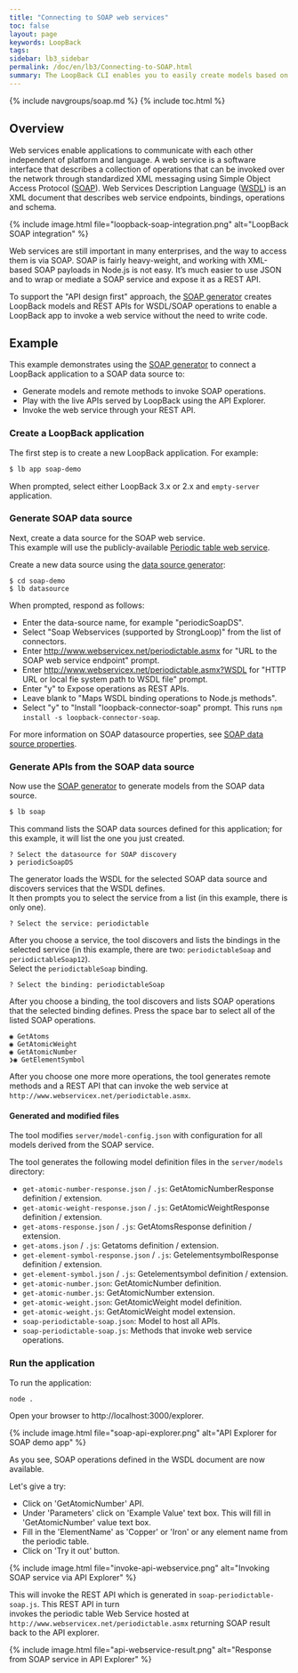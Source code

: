 ```yaml
---
title: "Connecting to SOAP web services"
toc: false
layout: page
keywords: LoopBack
tags:
sidebar: lb3_sidebar
permalink: /doc/en/lb3/Connecting-to-SOAP.html
summary: The LoopBack CLI enables you to easily create models based on a SOAP web service.
---
```

{% include navgroups/soap.md %}
{% include toc.html %}

## Overview

Web services enable applications to communicate with each other independent
of platform and language. A web service is a software interface that describes a collection
of operations that can be invoked over the network through standardized XML messaging using
Simple Object Access Protocol ([SOAP](https://www.w3.org/TR/soap/)). Web Services Description Language ([WSDL](https://www.w3.org/TR/wsdl20/)) is an
XML document that describes web service endpoints, bindings, operations and schema.

{% include image.html file="loopback-soap-integration.png" alt="LoopBack SOAP integration" %}

Web services are still important in many enterprises, and the way to access them is via SOAP.
SOAP is fairly heavy-weight, and working with XML-based SOAP
payloads in Node.js is not easy.  It’s much easier to use JSON and to wrap or mediate a SOAP
service and expose it as a REST API.

To support the "API design first" approach, the [SOAP generator](SOAP-generator.html) creates LoopBack models and REST APIs for WSDL/SOAP operations to enable a LoopBack app to invoke a web service without the need to write code.

## Example

This example demonstrates using the [SOAP generator](SOAP-generator.html) to
connect a LoopBack application to a SOAP data source to:

- Generate models and remote methods to invoke SOAP operations.
- Play with the live APIs served by LoopBack using the API Explorer.
- Invoke the web service through your REST API.

### Create a LoopBack application

The first step is to create a new LoopBack application. For example:

```sh
$ lb app soap-demo
```

When prompted, select either LoopBack 3.x or 2.x and `empty-server` application.

### Generate SOAP data source

Next, create a data source for the SOAP web service.  
This example will use the publicly-available [Periodic table web service](http://www.webservicex.net/New/Home/ServiceDetail/19).

Create a new data source using the [data source generator](Data-source-gnerator.html):

```
$ cd soap-demo
$ lb datasource
```

When prompted, respond as follows:

- Enter the data-source name, for example "periodicSoapDS".
- Select "Soap Webservices (supported by StrongLoop)" from the list of connectors.
- Enter http://www.webservicex.net/periodictable.asmx for "URL to the SOAP web service endpoint" prompt.
- Enter http://www.webservicex.net/periodictable.asmx?WSDL for "HTTP URL or local fie system path to WSDL file" prompt.
- Enter "y" to Expose operations as REST APIs.
- Leave blank to "Maps WSDL binding operations to Node.js methods".
- Select "y" to "Install "loopback-connector-soap" prompt.  This runs `npm install -s loopback-connector-soap`.

For more information on SOAP datasource properties, see [SOAP data source properties](http://loopback.io/doc/en/lb3/SOAP-connector.html).

### Generate APIs from the SOAP data source

Now use the [SOAP generator](SOAP-generator.html) to generate models from the SOAP data source.

```sh
$ lb soap
```

This command lists the SOAP data sources defined for this application;
for this example, it will list the one you just created.

```
? Select the datasource for SOAP discovery
❯ periodicSoapDS
```

The generator loads the WSDL for the selected SOAP data source and discovers
services that the WSDL defines.  
It then prompts you to select the service from a list (in this example, there is only one).

```
? Select the service: periodictable
```

After you choose a service, the tool discovers and lists the bindings in the selected service
(in this example, there are two: `periodictableSoap` and `periodictableSoap12`).  
Select the `periodictableSoap` binding.

```
? Select the binding: periodictableSoap
```

After you choose a binding, the tool discovers and lists SOAP operations that the selected binding defines.  Press the space bar to select all of the listed SOAP operations.

```
◉ GetAtoms
◉ GetAtomicWeight
◉ GetAtomicNumber
❯◉ GetElementSymbol
```

After you choose one more more operations, the tool generates remote methods and a REST API that can
invoke the web service at `http://www.webservicex.net/periodictable.asmx`.

#### Generated and modified files

The tool modifies `server/model-config.json` with configuration for all models derived
from the SOAP service.

The tool generates the following model definition files in the `server/models` directory:

- `get-atomic-number-response.json` / `.js`: GetAtomicNumberResponse definition / extension.
- `get-atomic-weight-response.json` / `.js`: GetAtomicWeightResponse definition / extension.
- `get-atoms-response.json` / `.js`: GetAtomsResponse definition / extension.
- `get-atoms.json` / `.js`: Getatoms definition / extension.
- `get-element-symbol-response.json` / `.js`: GetelementsymbolResponse definition / extension.
- `get-element-symbol.json` / `.js`: Getelementsymbol definition / extension.
- `get-atomic-number.json`: GetAtomicNumber definition.
- `get-atomic-number.js`: GetAtomicNumber extension.
- `get-atomic-weight.json`: GetAtomicWeight model definition.
- `get-atomic-weight.js`: GetAtomicWeight model extension.
- `soap-periodictable-soap.json`: Model to host all APIs.
- `soap-periodictable-soap.js`: Methods that invoke web service operations.

### Run the application

To run the application:
```sh
node .
```

Open your browser to http://localhost:3000/explorer.

{% include image.html file="soap-api-explorer.png" alt="API Explorer for SOAP demo app" %}

As you see, SOAP operations defined in the WSDL document are now available.

Let's give a try:

- Click on 'GetAtomicNumber' API.
- Under 'Parameters' click on 'Example Value' text box. This will fill in 'GetAtomicNumber' value text box.
- Fill in the 'ElementName' as 'Copper' or 'Iron' or any element name from the periodic table.
- Click on 'Try it out' button.

{% include image.html file="invoke-api-webservice.png" alt="Invoking SOAP service via API Explorer" %}

This will invoke the REST API which is generated in `soap-periodictable-soap.js`. This REST API in turn  
invokes the periodic table Web Service hosted at `http://www.webservicex.net/periodictable.asmx` returning SOAP result back to the API explorer.

{% include image.html file="api-webservice-result.png" alt="Response from SOAP service in API Explorer" %}
